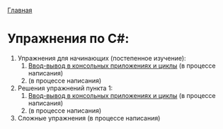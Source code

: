 [Главная](https://dmitriysidyakin.github.io/CSharp-Tutorials/)

# Упражнения по C#:

1. Упражнения для начинающих (постепенное изучение):
	1. [Ввод-вывод в консольных приложениях и циклы](001-Input-Output-Cycles/) (в процессе написания)
	2. (в процессе написания)
2. Решения упражнений пункта 1:
	1. [Ввод-вывод в консольных приложениях и циклы](001-Input-Output-Cycles/solution) (в процессе написания)
	2. (в процессе написания)
3. Сложные упражнения (в процессе написания)
